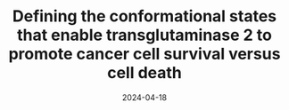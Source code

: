 ---
title: "Defining the conformational states that enable transglutaminase 2 to promote cancer cell survival versus cell death"
date: "2024-04-18"
authors: "Aplin C, Zielinski KA, Pabit S, Ogunribido D, Katt WP, Pollack L, Cerione RA, Milano SK"
reviewers: "Yamamura H, Mitra R, and Fraser JS"
image: "/static/img/reviews/2024_aplin.png"

peer-review:
 - biorxiv_version: "2024.02.04.578794v1"
 - disqus: "2yhrq2s"
---